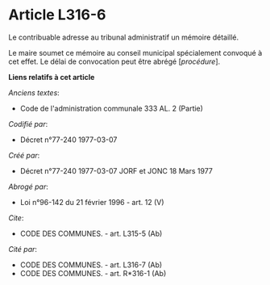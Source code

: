# Article L316-6

Le contribuable adresse au tribunal administratif un mémoire détaillé.

Le maire soumet ce mémoire au conseil municipal spécialement convoqué à cet effet. Le délai de convocation peut être abrégé
[*procédure*].

**Liens relatifs à cet article**

_Anciens textes_:

  - Code de l'administration communale 333 AL. 2 (Partie)

_Codifié par_:

  - Décret n°77-240 1977-03-07

_Créé par_:

  - Décret n°77-240 1977-03-07 JORF et JONC 18 Mars 1977

_Abrogé par_:

  - Loi n°96-142 du 21 février 1996 - art. 12 (V)

_Cite_:

  - CODE DES COMMUNES. - art. L315-5 (Ab)

_Cité par_:

  - CODE DES COMMUNES. - art. L316-7 (Ab)
  - CODE DES COMMUNES. - art. R*316-1 (Ab)
